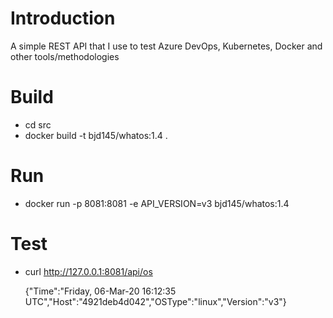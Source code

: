 # Introduction 
A simple REST API that I use to test Azure DevOps, Kubernetes, Docker and other tools/methodologies 

# Build
* cd src
* docker build -t bjd145/whatos:1.4 .

# Run 
* docker run -p 8081:8081 -e API_VERSION=v3 bjd145/whatos:1.4

# Test
* curl http://127.0.0.1:8081/api/os

  {"Time":"Friday, 06-Mar-20 16:12:35 UTC","Host":"4921deb4d042","OSType":"linux","Version":"v3"}